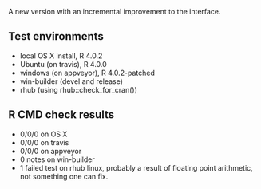 
A new version with an incremental improvement to the interface.



## Test environments

* local OS X install, R 4.0.2
* Ubuntu (on travis), R 4.0.0
* windows (on appveyor), R 4.0.2-patched
* win-builder (devel and release)
* rhub (using rhub::check_for_cran())

## R CMD check results

* 0/0/0 on OS X
* 0/0/0 on travis
* 0/0/0 on appveyor
* 0 notes on win-builder 
* 1 failed test on rhub linux, probably a result of floating point arithmetic, 
  not something one can fix.
